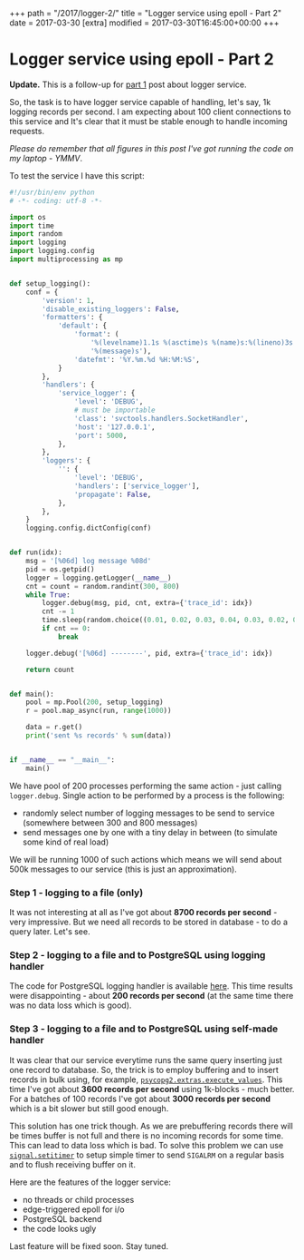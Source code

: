 +++
path = "/2017/logger-2/"
title = "Logger service using epoll - Part 2"
date = 2017-03-30
[extra]
modified = 2017-03-30T16:45:00+00:00
+++
# Logger service using epoll - Part 2

<div class="note">

**Update.** This is a follow-up for [part 1][part1] post about logger service.

</div>

So, the task is to have logger service capable of handling, let's say, 1k
logging records per second. I am expecting about 100 client connections to this
service and It's clear that it must be stable enough to handle incoming
requests.

*Please do remember that all figures in this post I've got running the code on
my laptop - YMMV*.

To test the service I have this script:

```python
#!/usr/bin/env python
# -*- coding: utf-8 -*-

import os
import time
import random
import logging
import logging.config
import multiprocessing as mp


def setup_logging():
    conf = {
        'version': 1,
        'disable_existing_loggers': False,
        'formatters': {
            'default': {
                'format': (
                    '%(levelname)1.1s %(asctime)s %(name)s:%(lineno)3s '
                    '%(message)s'),
                'datefmt': '%Y.%m.%d %H:%M:%S',
            }
        },
        'handlers': {
            'service_logger': {
                'level': 'DEBUG',
                # must be importable
                'class': 'svctools.handlers.SocketHandler',
                'host': '127.0.0.1',
                'port': 5000,
            },
        },
        'loggers': {
            '': {
                'level': 'DEBUG',
                'handlers': ['service_logger'],
                'propagate': False,
            },
        },
    }
    logging.config.dictConfig(conf)


def run(idx):
    msg = '[%06d] log message %08d'
    pid = os.getpid()
    logger = logging.getLogger(__name__)
    cnt = count = random.randint(300, 800)
    while True:
        logger.debug(msg, pid, cnt, extra={'trace_id': idx})
        cnt -= 1
        time.sleep(random.choice((0.01, 0.02, 0.03, 0.04, 0.03, 0.02, 0.01)))
        if cnt == 0:
            break

    logger.debug('[%06d] --------', pid, extra={'trace_id': idx})

    return count


def main():
    pool = mp.Pool(200, setup_logging)
    r = pool.map_async(run, range(1000))

    data = r.get()
    print('sent %s records' % sum(data))


if __name__ == "__main__":
    main()

```

We have pool of 200 processes performing the same action - just calling
`logger.debug`.
Single action to be performed by a process is the following:

- randomly select number of logging messages to be send to service (somewhere
  between 300 and 800 messages)
- send messages one by one with a tiny delay in between (to simulate some kind
  of real load)

We will be running 1000 of such actions which means we will send about 500k
messages to our service (this is just an approximation).


### Step 1 - logging to a file (only)

It was not interesting at all as I've got about **8700 records per second** -
very impressive. But we need all records to be stored in database - to do
a query later. Let's see.


### Step 2 - logging to a file and to PostgreSQL using logging handler

The code for PostgreSQL logging handler is available [here][pghandler]. This
time results were disappointing - about **200 records per second** (at the same
time there was no data loss which is good).


### Step 3 - logging to a file and to PostgreSQL using self-made handler

It was clear that our service everytime runs the same query inserting just one
record to database. So, the trick is to employ buffering and to insert records
in bulk using, for example, [`psycopg2.extras.execute_values`][execute_values].
This time I've got about **3600 records per second** using 1k-blocks - much
better. For a batches of 100 records I've got about **3000 records per second**
which is a bit slower but still good enough.

This solution has one trick though. As we are prebuffering records there will
be times buffer is not full and there is no incoming records for some time.
This can lead to data loss which is bad. To solve this problem we can use
[`signal.setitimer`][setitimer] to setup simple timer to send `SIGALRM` on a
regular basis and to flush receiving buffer on it.


Here are the features of the logger service:

- no threads or child processes
- edge-triggered epoll for i/o
- PostgreSQL backend
- the code looks ugly

Last feature will be fixed soon. Stay tuned.


[part1]: /2017/logger/
[pghandler]: https://gist.github.com/ysegorov/8947d99a016aa00ace51d9ab4d89c428#file-pghandler-py
[execute_values]: http://initd.org/psycopg/docs/extras.html#psycopg2.extras.execute_values
[setitimer]: https://docs.python.org/2/library/signal.html#signal.setitimer

